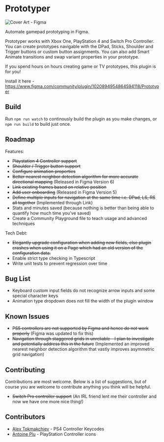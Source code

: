 # Prototyper

![Cover Art - Figma](https://user-images.githubusercontent.com/6137765/133889456-00830879-b5a8-41de-b92f-1236169923c2.jpg)

Automate gamepad prototyping in Figma.

Prototyper works with Xbox One, PlayStation 4 and Switch Pro Controller. You can create prototypes navigable with the DPad, Sticks, Shoulder and Trigger buttons or custom button assignments. You can also add Smart Animate transitions and swap variant properties in your prototype.

If you spend hours on hours creating game or TV prototypes, this plugin is for you! 

Install it here - https://www.figma.com/community/plugin/1020894954864594118/Prototyper

## Build
Run `npm run watch` to continously build the plugin as you make changes, or `npm run build` to build just once.

## Roadmap
Features:
* ~~Playstation 4 Controller support~~
* ~~Shoulder / Trigger button support~~
* ~~Configure animation properties~~
* ~~Better nearest neighbor detection algorithm for more accurate directional mapping~~ (Released in Figma Version 6)
* ~~Link existing frames based on relative position~~
* ~~Add user onboarding~~ (Released in Figma Version 5)
* ~~Define multiple inputs for navigation at the same time i.e. DPad, LS, RS all together~~ (Implemented through Link)
* Stats and minutes saved (because nothing is better than being able to quantify how much time you've saved)
* Create a Community Playground file to teach usage and advanced techniques

Tech Debt:
* ~~Elegantly upgrade configuration when adding new fields, else plugin crashes when using it on a Page which had an old version of the configuration data.~~
* Enable strict type checking in Typescript
* Write unit tests to prevent regression over time

## Bug List
* Keyboard custom input fields do not recognize arrow inputs and some special character keys
* Animation type dropdown does not fill the width of the plugin window

## Known Issues
* ~~PS5 controllers are not supported by Figma and hence do not work properly~~ (Figma was updated to fix this)
* ~~Navigation through staggered grids in unreliable - I plan to investigate and potentially address this in the future~~ (Implemented an improved nearest neighbor detection algorithm that vastly improves asymmetric grid navigation)

## Contributing
Contributions are most welcome. Below is a list of suggestions, but of course you are welcome to contribute anything you think will be helpful.
* ~~Switch Pro controller support~~ (An IRL friend lent me their controller and now we have one more nice thing!)

## Contributors
* [Alex Tokmakchiev](https://twitter.com/atokmakchiev) - PS4 Controller Keycodes
* [Antoine Plu](https://twitter.com/AntoinePlu) - PlayStation Controller icons
